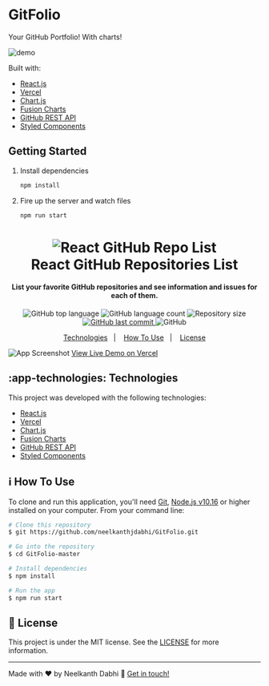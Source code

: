 # GitFolio

Your GitHub Portfolio! With charts!

![demo](https://raw.githubusercontent.com/neelkanthjdabhi/GitFolio/master/og.png)

Built with:

- [React.js](https://reactjs.org/)
- [Vercel](https://vercel.com/)
- [Chart.js](https://www.chartjs.org/)
- [Fusion Charts](https://www.fusioncharts.com/)
- [GitHub REST API](https://docs.github.com/en/rest)
- [Styled Components](https://www.styled-components.com/)

## Getting Started

1. Install dependencies

   ```bash
   npm install
   ```

2. Fire up the server and watch files

   ```bash
   npm run start
   ```
   
<h1 align="center">
    <img alt="React GitHub Repo List" src="https://res.cloudinary.com/lukemorales/image/upload/v1562170812/readme_logos/react-github-repo-list_gyiyf4.png" />
    <br>
    React GitHub Repositories List
</h1>

<h4 align="center">
  List your favorite GitHub repositories and see information and issues for each of them.
</h4>
<p align="center">
  <img alt="GitHub top language" src="https://img.shields.io/github/languages/top/neelkanthjdabhi/GitFolio.svg">
  
  <img alt="GitHub language count" src="https://img.shields.io/github/languages/count/neelkanthjdabhi/GitFolio.svg">
 
  
  <img alt="Repository size" src="https://img.shields.io/github/repo-size/neelkanthjdabhi/GitFolio.svg">
  <a href="https://github.com/neelkanthjdabhi/GitFolio/commits/master">
    <img alt="GitHub last commit" src="https://img.shields.io/github/last-commit/neelkanthjdabhi/GitFolio.svg">
  </a>

  <img alt="GitHub" src="https://img.shields.io/github/license/neelkanthjdabhi/GitFolio.svg"> 
</p>

<p align="center">
  <a href="#app-technologies">Technologies</a>&nbsp;&nbsp;&nbsp;|&nbsp;&nbsp;&nbsp;
  <a href="#information_source-how-to-use">How To Use</a>&nbsp;&nbsp;&nbsp;|&nbsp;&nbsp;&nbsp;
  <a href="#memo-license">License</a>
</p>

![App Screenshot](https://raw.githubusercontent.com/neelkanthjdabhi/GitFolio/master/og.png)
    [View Live Demo on Vercel](https://git-folio.vercel.app/)

## :app-technologies: Technologies

This project was developed with the following technologies:

- [React.js](https://reactjs.org/)
- [Vercel](https://vercel.com/)
- [Chart.js](https://www.chartjs.org/)
- [Fusion Charts](https://www.fusioncharts.com/)
- [GitHub REST API](https://docs.github.com/en/rest)
- [Styled Components](https://www.styled-components.com/)
  
## :information_source: How To Use

To clone and run this application, you'll need [Git](https://git-scm.com), [Node.js v10.16][nodejs] or higher installed on your computer. From your command line:

```bash
# Clone this repository
$ git https://github.com/neelkanthjdabhi/GitFolio.git

# Go into the repository
$ cd GitFolio-master

# Install dependencies
$ npm install

# Run the app
$ npm run start
```

## :memo: License
This project is under the MIT license. See the [LICENSE](https://github.com/neelkanthjdabhi/GitFolio/blob/master/LICENSE) for more information.

---

Made with ♥ by Neelkanth Dabhi :wave: [Get in touch!](https://www.linkedin.com/in/neelkanthjdabhi/)

[nodejs]: https://nodejs.org/
[yarn]: https://yarnpkg.com/
[vc]: https://code.visualstudio.com/
[vceditconfig]: https://marketplace.visualstudio.com/items?itemName=EditorConfig.EditorConfig
[vceslint]: https://marketplace.visualstudio.com/items?itemName=dbaeumer.vscode-eslint